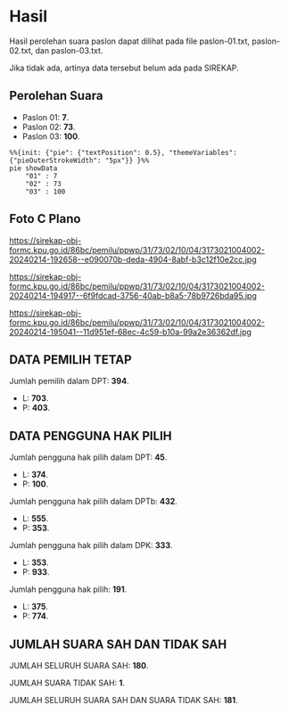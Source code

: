 # Hasil

Hasil perolehan suara paslon dapat dilihat pada file paslon-01.txt, paslon-02.txt, dan paslon-03.txt.

Jika tidak ada, artinya data tersebut belum ada pada SIREKAP.

## Perolehan Suara

 * Paslon 01: **7**.
 * Paslon 02: **73**.
 * Paslon 03: **100**.

```mermaid
%%{init: {"pie": {"textPosition": 0.5}, "themeVariables": {"pieOuterStrokeWidth": "5px"}} }%%
pie showData
    "01" : 7
    "02" : 73
    "03" : 100
```
## Foto C Plano

https://sirekap-obj-formc.kpu.go.id/86bc/pemilu/ppwp/31/73/02/10/04/3173021004002-20240214-192658--e090070b-deda-4904-8abf-b3c12f10e2cc.jpg

https://sirekap-obj-formc.kpu.go.id/86bc/pemilu/ppwp/31/73/02/10/04/3173021004002-20240214-194917--6f9fdcad-3756-40ab-b8a5-78b9726bda95.jpg

https://sirekap-obj-formc.kpu.go.id/86bc/pemilu/ppwp/31/73/02/10/04/3173021004002-20240214-195041--11d951ef-68ec-4c59-b10a-99a2e36362df.jpg

## DATA PEMILIH TETAP

Jumlah pemilih dalam DPT: **394**.
 * L: **703**.
 * P: **403**.

## DATA PENGGUNA HAK PILIH

Jumlah pengguna hak pilih dalam DPT: **45**.
 * L: **374**.
 * P: **100**.

Jumlah pengguna hak pilih dalam DPTb: **432**.
 * L: **555**.
 * P: **353**.

Jumlah pengguna hak pilih dalam DPK: **333**.
 * L: **353**.
 * P: **933**.

Jumlah pengguna hak pilih: **191**.
 * L: **375**.
 * P: **774**.

## JUMLAH SUARA SAH DAN TIDAK SAH

JUMLAH SELURUH SUARA SAH: **180**.

JUMLAH SUARA TIDAK SAH: **1**.

JUMLAH SELURUH SUARA SAH DAN SUARA TIDAK SAH: **181**.
